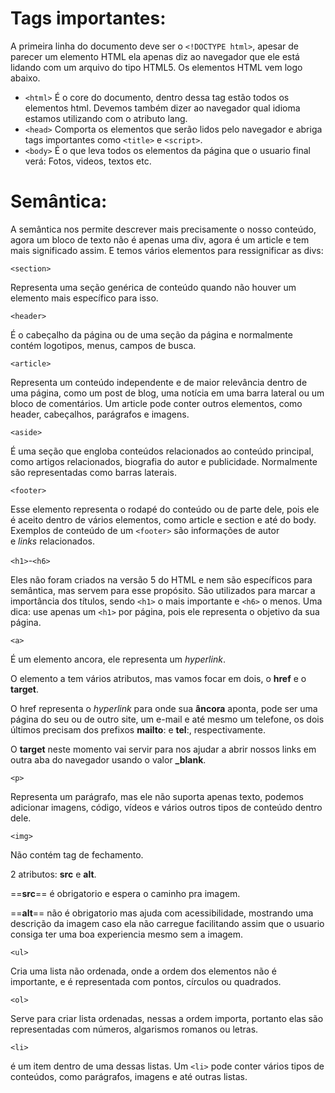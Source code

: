 # Tags importantes:
A primeira linha do documento deve ser o `<!DOCTYPE html>`, apesar de parecer um elemento HTML ela apenas diz ao navegador que ele está lidando com um arquivo do tipo HTML5. Os elementos HTML vem logo abaixo.

 - `<html>` É o core do documento, dentro dessa tag estão todos os elementos html. Devemos também dizer ao navegador qual idioma estamos utilizando com o atributo lang.
 - `<head>` Comporta os elementos que serão lidos pelo navegador e abriga tags importantes como `<title>` e `<script>`.
 - `<body>` É o que leva todos os elementos da página que o usuario final verá: Fotos, videos, textos etc.


# Semântica:
A semântica nos permite descrever mais precisamente o nosso conteúdo, agora um bloco de texto não é apenas uma div, agora é um article e tem mais significado assim. E temos vários elementos para ressignificar as divs:

`<section>`

Representa uma seção genérica de conteúdo quando não houver um elemento mais específico para isso.

`<header>`

É o cabeçalho da página ou de uma seção da página e normalmente contém logotipos, menus, campos de busca.

`<article>`

Representa um conteúdo independente e de maior relevância dentro de uma página, como um post de blog, uma notícia em uma barra lateral ou um bloco de comentários. Um article pode conter outros elementos, como header, cabeçalhos, parágrafos e imagens.

`<aside>`

É uma seção que engloba conteúdos relacionados ao conteúdo principal, como artigos relacionados, biografia do autor e publicidade. Normalmente são representadas como barras laterais.

`<footer>`

Esse elemento representa o rodapé do conteúdo ou de parte dele, pois ele é aceito dentro de vários elementos, como article e section e até do body. Exemplos de conteúdo de um `<footer>` são informações de autor e _links_ relacionados.

`<h1>`-`<h6>`

Eles não foram criados na versão 5 do HTML e nem são específicos para semântica, mas servem para esse propósito. São utilizados para marcar a importância dos títulos, sendo ``<h1>`` o mais importante e ``<h6>`` o menos. Uma dica: use apenas um ``<h1>`` por página, pois ele representa o objetivo da sua página.

`<a>`

É um elemento ancora, ele representa um _hyperlink_.

O elemento a tem vários atributos, mas vamos focar em dois, o **href** e o **target**.

O href representa o _hyperlink_ para onde sua **âncora** aponta, pode ser uma página do seu ou de outro site, um e-mail e até mesmo um telefone, os dois últimos precisam dos prefixos **mailto**: e **tel**:, respectivamente.

O **target** neste momento vai servir para nos ajudar a abrir nossos links em outra aba do navegador usando o valor **_blank**.

`<p>`

Representa um parágrafo, mas ele não suporta apenas texto, podemos adicionar imagens, código, vídeos e vários outros tipos de conteúdo dentro dele.

`<img>`

Não contém tag de fechamento.

2 atributos: **src** e **alt**.

==**src**== é obrigatorio e espera o caminho pra imagem.

==**alt**== não é obrigatorio mas ajuda com acessibilidade, mostrando uma descrição da imagem caso ela não carregue facilitando assim que o usuario consiga ter uma boa experiencia mesmo sem a imagem.

`<ul>`

Cria uma lista não ordenada, onde a ordem dos elementos não é importante, e é representada com pontos, círculos ou quadrados.

`<ol>`

Serve para criar lista ordenadas, nessas a ordem importa, portanto elas são representadas com números, algarismos romanos ou letras.

`<li>`

é um item dentro de uma dessas listas. Um ``<li>`` pode conter vários tipos de conteúdos, como parágrafos, imagens e até outras listas.